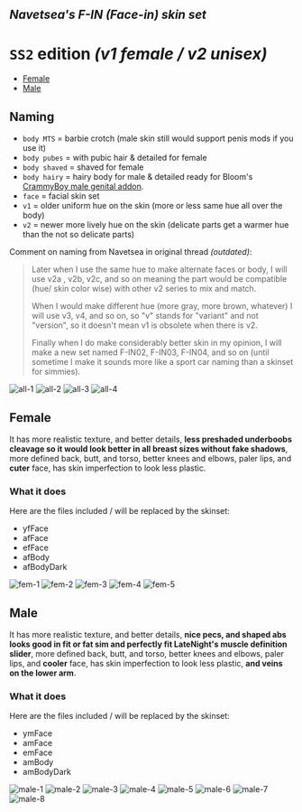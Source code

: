 ## _Navetsea's F-IN (Face-in) skin set_
# `SS2` edition _(v1 female / v2 unisex)_

- [Female](#female)
- [Male](#male)

## Naming
- `body MTS` = barbie crotch (male skin still would support penis mods if you use it)
- `body pubes` = with pubic hair & detailed for female
- `body shaved` = shaved for female
- `body hairy` = hairy body for male & detailed ready for Bloom's [CrammyBoy male genital addon](http://sexysims.info/download.php?t=172971).
- `face` = facial skin set
- `v1` = older uniform hue on the skin (more or less same hue all over the body)
- `v2` = newer more lively hue on the skin (delicate parts get a warmer hue than the not so delicate parts)

Comment on naming from Navetsea in original thread _(outdated)_:

> Later when I use the same hue to make alternate faces or body, I will use
v2a , v2b, v2c, and so on meaning the part would be compatible (hue/ skin color wise) with other v2 series to mix and match.
> 
> When I would make different hue (more gray, more brown, whatever) I will use v3, v4, and so on, so "v" stands for "variant" and not "version", so it doesn't mean v1 is obsolete when there is v2.
> 
> Finally when I do make considerably better skin in my opinion, I will make a new set named
F-IN02, F-IN03, F-IN04, and so on (until sometime I make it sounds more like a sport car naming than a skinset for simmies).

![all-1](/preview-images/ancient/all-1.jpg)
![all-2](/preview-images/ancient/all-2.jpg)
![all-3](/preview-images/ancient/all-3.jpg)
![all-4](/preview-images/ancient/all-4.jpg)

## Female
It has more realistic texture, and better details, **less preshaded underboobs cleavage so it would look better in all breast sizes without fake shadows**, more defined back, butt, and torso, better knees and elbows, paler lips, and **cuter** face, has skin imperfection to look less plastic.

### What it does
Here are the files included / will be replaced by the skinset:
- yfFace
- afFace
- efFace
- afBody
- afBodyDark

![fem-1](/preview-images/ancient/fem-1.jpg)
![fem-2](/preview-images/ancient/fem-2.jpg)
![fem-3](/preview-images/ancient/fem-3.jpg)
![fem-4](/preview-images/ancient/fem-4.jpg)
![fem-5](/preview-images/ancient/fem-5.jpg)

## Male
It has more realistic texture, and better details, **nice pecs, and shaped abs looks good in fit or fat sim and perfectly fit LateNight's muscle definition slider**, more defined back, butt, and torso, better knees and elbows, paler lips, and **cooler** face, has skin imperfection to look less plastic, **and veins on the lower arm**.

### What it does
Here are the files included / will be replaced by the skinset:
- ymFace
- amFace
- emFace
- amBody
- amBodyDark

![male-1](/preview-images/ancient/male-1.jpg)
![male-2](/preview-images/ancient/male-2.jpg)
![male-3](/preview-images/ancient/male-3.jpg)
![male-4](/preview-images/ancient/male-4.jpg)
![male-5](/preview-images/ancient/male-5.jpg)
![male-6](/preview-images/ancient/male-6.jpg)
![male-7](/preview-images/ancient/male-7.jpg)
![male-8](/preview-images/ancient/male-8.jpg)
